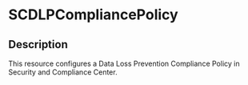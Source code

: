 # SCDLPCompliancePolicy

## Description

This resource configures a Data Loss Prevention Compliance Policy in Security and Compliance Center.
